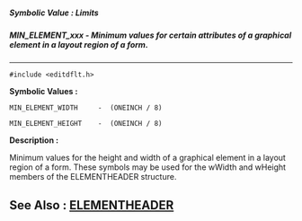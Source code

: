 ##### Symbolic Value : Limits
##### MIN_ELEMENT_xxx - Minimum values for certain attributes of a graphical element in a layout region of a form.
---
```
#include <editdflt.h>
```

**Symbolic Values :**

	MIN_ELEMENT_WIDTH	  -  (ONEINCH / 8)

	MIN_ELEMENT_HEIGHT	  -  (ONEINCH / 8)


**Description :**

Minimum values for the height and width of a graphical element in a layout region of a form.  These symbols may be used for the wWidth and wHeight members of the ELEMENTHEADER structure.


**See Also :**
[ELEMENTHEADER](/domino-c-api-docs/reference/Data/ELEMENTHEADER)
---
